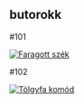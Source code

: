 <section id="butorok">
  <h2>butorokk</h2>
  <div class="product">
    <p>#101</p>
    <a href="images/butorok/butor1_large.jpg" target="_blank">
      <img src="images/butorok/butor1_thumb.jpg" alt="Faragott szék" style="max-width: 200px;">
    </a>
  </div>
  <div class="product">
    <p>#102</p>
    <a href="images/butorok/butor2_large.jpg" target="_blank">
      <img src="images/butorok/butor2_thumb.jpg" alt="Tölgyfa komód" style="max-width: 200px;">
    </a>
  </div>
</section>

